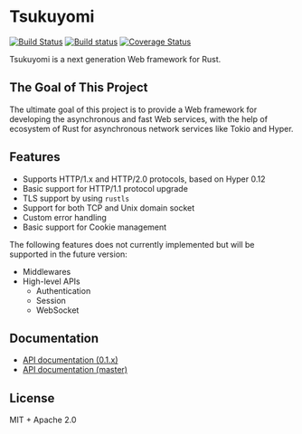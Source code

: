 # Tsukuyomi

[![Build Status](https://travis-ci.org/ubnt-intrepid/tsukuyomi.svg?branch=master)](https://travis-ci.org/ubnt-intrepid/tsukuyomi)
[![Build status](https://ci.appveyor.com/api/projects/status/kf8mx9k8iqfa08oj/branch/master?svg=true)](https://ci.appveyor.com/project/ubnt-intrepid/tsukuyomi/branch/master)
[![Coverage Status](https://coveralls.io/repos/github/ubnt-intrepid/tsukuyomi/badge.svg?branch=master)](https://coveralls.io/github/ubnt-intrepid/tsukuyomi?branch=master)

Tsukuyomi is a next generation Web framework for Rust.

## The Goal of This Project

The ultimate goal of this project is to provide a Web framework for developing the asynchronous
and fast Web services, with the help of ecosystem of Rust for asynchronous network services like Tokio and Hyper.

## Features

* Supports HTTP/1.x and HTTP/2.0 protocols, based on Hyper 0.12
* Basic support for HTTP/1.1 protocol upgrade
* TLS support by using `rustls`
* Support for both TCP and Unix domain socket
* Custom error handling
* Basic support for Cookie management

The following features does not currently implemented but will be supported in the future version:

* Middlewares
* High-level APIs
  - Authentication
  - Session
  - WebSocket

## Documentation

* [API documentation (0.1.x)](https://docs.rs/tsukuyomi/0.1.*/tsukuyomi)
* [API documentation (master)](https://ubnt-intrepid.github.io/tsukuyomi/tsukuyomi/index.html)

## License
MIT + Apache 2.0
